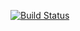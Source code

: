 [![Build Status](https://travis-ci.org/knary/streams.svg?branch=master)](https://travis-ci.org/knary/streams)

